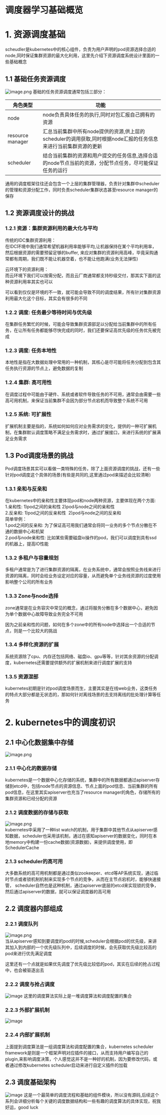 # 调度器学习基础概览
# 1. 资源调度基础
scheudler是kubernetes中的核心组件，负责为用户声明的pod资源选择合适的node,同时保证集群资源的最大化利用，这里先介绍下资源调度系统设计里面的一些基础概念

## 1.1 基础任务资源调度
![image.png](../../images/base.png)
基础的任务资源调度通常包括三部分：

| 角色类型 | 功能 |
| --- | --- |
| node | node负责具体任务的执行,同时对包汇报自己拥有的资源 |
| resource manager | 汇总当前集群中所有node提供的资源,供上层的scheduler的调用获取,同时根据node汇报的任务信息来进行当前集群资源的更新 |
| scheduler | 结合当前集群的资源和用户提交的任务信息,选择合适的node节点当前的资源，分配节点任务，尽可能保证任务的运行 |

通用的调度框架往往还会包含一个上层的集群管理器，负责针对集群中scheduler的管理和资源分配工作，同时负责scheduler集群状态甚至resource manager的保存

## 1.2 资源调度设计的挑战

### 1.2.1 资源：集群资源利用的最大化与平均
传统的IDC集群资源利用：<br />在IDC环境中我们通常希望机器利用率能够平均,让机器保持在某个平均利用率，然后根据资源的需要预留足够的buffer, 来应对集群的资源利用高峰，毕竟采购通常都有周期，我们既不能让机器空着，也不能让他跑满(业务无法弹性)<br />

云环境下的资源利用：<br />而云环境下我们可以按需分配，而且云厂商通常都支持秒级交付，那其实下面的这种资源利用率其实也可以<br />

可以看到仅仅是环境的不一致，就可能会导致不同的调度结果，所有针对集群资源利用最大化这个目标，其实会有很多的不同

### 1.2.2 调度: 任务最少等待时间与优先级
在集群任务繁忙的时候，可能会导致集群资源部足以分配给当前集群中的所有任务，在让所有任务都能够尽快完成的同时，我们还要保证高优先级的任务优先被完成
### 1.2.3 调度: 任务本地性
本地性是指在大数据处理中常用的一种机制，其核心是尽可能将任务分配到包含其任务执行资源的节点上，避免数据的复制

### 1.2.4 集群: 高可用性
在调度过程中可能由于硬件、系统或者软件导致任务的不可用，通常会由需要一些高可用机制，来保证当前集群不会因为部分节点宕机而导致整个系统不可用

### 1.2.5 系统: 可扩展性
扩展机制主要是指的，系统如何如何应对业务需求的变化，提供的一种可扩展机制，在集群默认调度策略不满足业务需求时，通过扩展接口，来进行系统的扩展满足业务需求

## 1.3 Pod调度场景的挑战
Pod调度场景其实可以看做一类特殊的任务，除了上面资源调度的挑战，还有一些针对pod调度这个具体的场景(有些是共同的,这里通过pod来描述会比较清晰)

### 1.3.1 亲和与反亲和
在kubernetes中的亲和性主要体现pod和node两种资源，主要体现在两个方面:<br />1.亲和性: 1)pod之间的亲和性 2)pod与node之间的亲和性<br />2.反亲和: 1)pod之间的反亲和性  2)pod与node之间的反亲和<br />简单举例：<br />1.pod之间的反亲和: 为了保证高可用我们通常会将同一业务的多个节点分散在不通的数据中心和机架<br />2.pod与node亲和性: 比如某些需要磁盘io操作的pod，我们可以调度到具有ssd的机器上，提高IO性能

### 1.3.2 多租户与容量规划
多租户通常是为了进行集群资源的隔离，在业务系统中，通常会按照业务线来进行资源的隔离，同时会给业务设定对应的容量，从而避免单个业务线资源的过度使用影响整个公司的所有业务

### 1.3.3 Zone与node选择
zone通常是在业务容灾中常见的概念，通过将服务分散在多个数据中心，避免因为单个数据中心故障导致业务完全不可用

因为之前亲和性的问题，如何在多个zone中的所有node中选择出一个合适的节点，则是一个比较大的挑战

### 1.3.4 多样化资源的扩展
系统资源除了cpu、内存还包括网络、磁盘io、gpu等等，针对其余资源的分配调度，kubernetes还需要提供额外的扩展机制来进行调度扩展的支持

### 1.3.5 资源混部
kubernetes初期是针对pod调度场景而生，主要其实是在线web业务，这类任务的特点大部分都是无状态的，那如何针对离线场景的去支持离线的批处理计算等任务


# 2. kubernetes中的调度初识

## 2.1 中心化数据集中存储
![image.png](../../images/中心化.png)
### 2.1.1 中心化的数据存储
kubernetes是一个数据中心化存储的系统，集群中的所有数据都通过apiserver存储到etcd中，包括node节点的资源信息、节点上面的pod信息、当前集群的所有pod信息，在这里其实apiserver也充当了resource manager的角色，存储所有的集群资源和已经分配的资源

### 2.1.2 调度数据的存储与获取
![image.png](../../images/storeAndLoad.png)
<br />kubernetes中采用了一种list watch的机制，用于集群中其他节点从apiserver感知数据，scheduler也采用该机制，通过在感知apiserver的数据变化，同时在本地memory中构建一份cache数据(资源数据)，来提供调度使用，即SchedulerCache

### 2.1.3 scheduler的高可用
大多数系统的高可用机制都是通过类似zookeeper、etcd等AP系统实现，通过临时节点或者锁机制机制来实现多个节点的竞争，从而在主节点宕机时，能够快速接管， scheduler自然也是这种机制，通过apiserver底层的etcd来实现锁的竞争，然后通过apiserver的数据，就可以保证调度器的高可用

## 2.2 调度器内部组成

### 2.2.1 调度队列
![image.png](../../images/queue.png)
<br />当从apiserver感知到要调度的pod的时候,scheduler会根据pod的优先级，来讲其加入到内部的一个优先级队列中，后续调度的时候，会先获取优先级比较高的pod来进行优先满足调度

这里还有一个点就是如果优先调度了优先级比较低的pod，其实在后续的抢占过程中，也会被驱逐出去

### 2.2.2 调度与抢占调度
![image](../../images/preempt.png)
这里的调度算法实际上是一堆调度算法和调度配置的集合

<a name="0w6NW"></a>
### 2.2.3 外部扩展机制
![image](../../images/extender.png)
### 2.2.4 内部扩展机制
上面提到调度算法是一组调度算法和调度配置的集合，kubernetes scheduler framework是则是一个框架声明对应插件的接口，从而支持用户编写自己的plugin,来影响调度决策，个人感觉这并不是一种好的机制，因为要修改代码，或者通过修改kubernetes scheduler启动来进行自定义插件的加载

## 2.3 调度基础架构
![image](../../images/架构.png)
这是一个最简单的调度流程和基础的组件模块，所以没有源码,后续这个系列会详细分析每个关键的调度数据结构和一些有趣的调度算法的具体实现，祝我好运，good luck


























